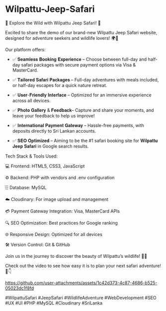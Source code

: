 
# Wilpattu-Jeep-Safari



🌿 Explore the Wild with Wilpattu Jeep Safari! 🐆



Excited to share the demo of our brand-new Wilpattu Jeep Safari website, designed for adventure seekers and wildlife lovers! 🌍🚙



Our platform offers:



- ✅  𝐒𝐞𝐚𝐦𝐥𝐞𝐬𝐬 𝐁𝐨𝐨𝐤𝐢𝐧𝐠 𝐄𝐱𝐩𝐞𝐫𝐢𝐞𝐧𝐜𝐞 – Choose between full-day and half-day safari packages with secure payment options via Visa & MasterCard.

- ✅ 𝐓𝐚𝐢𝐥𝐨𝐫𝐞𝐝 𝐒𝐚𝐟𝐚𝐫𝐢 𝐏𝐚𝐜𝐤𝐚𝐠𝐞𝐬 – Full-day adventures with meals included, or half-day escapes for a quick nature retreat.

- ✅ 𝐔𝐬𝐞𝐫-𝐅𝐫𝐢𝐞𝐧𝐝𝐥𝐲 𝐈𝐧𝐭𝐞𝐫𝐟𝐚𝐜𝐞 – Optimized for an immersive experience across all devices.

- ✅ 𝐏𝐡𝐨𝐭𝐨 𝐆𝐚𝐥𝐥𝐞𝐫𝐲 & 𝐅𝐞𝐞𝐝𝐛𝐚𝐜𝐤– Capture and share your moments, and leave your feedback to help us improve!

- ✅ 𝐈𝐧𝐭𝐞𝐫𝐧𝐚𝐭𝐢𝐨𝐧𝐚𝐥 𝐏𝐚𝐲𝐦𝐞𝐧𝐭 𝐆𝐚𝐭𝐞𝐰𝐚𝐲 – Hassle-free payments, with deposits directly to Sri Lankan accounts.

- ✅ 𝐒𝐄𝐎 𝐎𝐩𝐭𝐢𝐦𝐢𝐳𝐞𝐝 – Aiming to be the #1 safari booking site for 𝐖𝐢𝐥𝐩𝐚𝐭𝐭𝐮 𝐉𝐞𝐞𝐩 𝐒𝐚𝐟𝐚𝐫𝐢 in Google search results.



Tech Stack & Tools Used:



💻 Frontend: HTML5, CSS3, JavaScript

⚙️ Backend: PHP with vendors and .env configuration

🗄️ Database: MySQL

☁️ Cloudinary: For image upload and management

💳 Payment Gateway Integration: Visa, MasterCard APIs

🔍 SEO Optimization: Best practices for Google ranking

🌐 Responsive Design: Optimized for all devices

🛠️ Version Control: Git & GitHub



Join us in the journey to discover the beauty of Wilpattu’s wildlife! 🦁🐘



Check out the video to see how easy it is to plan your next safari adventure! 🎥👇


https://github.com/user-attachments/assets/1c42d373-4c87-4686-b525-05023dc1f8fd

#WilpattuSafari #JeepSafari #WildlifeAdventure #WebDevelopment #SEO #UX #UI #PHP #MySQL #Cloudinary #SriLanka
